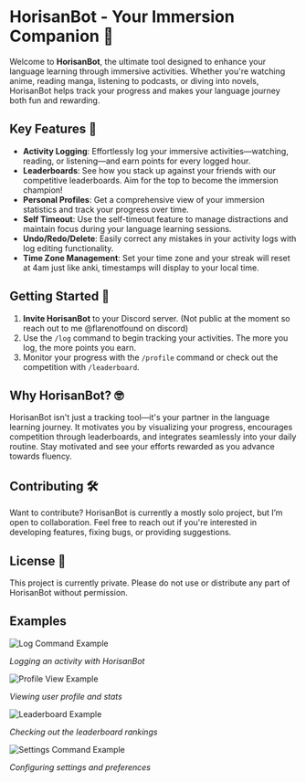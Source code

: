 # HorisanBot - Your Immersion Companion 🌊

Welcome to **HorisanBot**, the ultimate tool designed to enhance your language learning through immersive activities. Whether you're watching anime, reading manga, listening to podcasts, or diving into novels, HorisanBot helps track your progress and makes your language journey both fun and rewarding.

## Key Features 🌟

- **Activity Logging**: Effortlessly log your immersive activities—watching, reading, or listening—and earn points for every logged hour.
- **Leaderboards**: See how you stack up against your friends with our competitive leaderboards. Aim for the top to become the immersion champion!
- **Personal Profiles**: Get a comprehensive view of your immersion statistics and track your progress over time.
- **Self Timeout**: Use the self-timeout feature to manage distractions and maintain focus during your language learning sessions.
- **Undo/Redo/Delete**: Easily correct any mistakes in your activity logs with log editing functionality.
- **Time Zone Management**: Set your time zone and your streak will reset at 4am just like anki, timestamps will display to your local time.

## Getting Started 🚀

1. **Invite HorisanBot** to your Discord server. (Not public at the moment so reach out to me @flarenotfound on discord)
2. Use the `/log` command to begin tracking your activities. The more you log, the more points you earn.
3. Monitor your progress with the `/profile` command or check out the competition with `/leaderboard`.

## Why HorisanBot? 🤓

HorisanBot isn't just a tracking tool—it's your partner in the language learning journey. It motivates you by visualizing your progress, encourages competition through leaderboards, and integrates seamlessly into your daily routine. Stay motivated and see your efforts rewarded as you advance towards fluency.

## Contributing 🛠️

Want to contribute? HorisanBot is currently a mostly solo project, but I’m open to collaboration. Feel free to reach out if you're interested in developing features, fixing bugs, or providing suggestions.

## License 📜

This project is currently private. Please do not use or distribute any part of HorisanBot without permission.

## Examples

![Log Command Example](https://github.com/user-attachments/assets/31d0e8fb-3653-4271-8be1-47e6c9bc8fa8)

*Logging an activity with HorisanBot*

![Profile View Example](https://github.com/user-attachments/assets/f77be04e-dd98-49e4-b4c7-09885cb90431)

*Viewing user profile and stats*

![Leaderboard Example](https://github.com/user-attachments/assets/c372e3da-4d73-428a-831a-c0016ca4bba9)

*Checking out the leaderboard rankings*

![Settings Command Example](https://github.com/user-attachments/assets/8b9e4a09-9fec-4cde-8d02-5806c3a327b0)

*Configuring settings and preferences*
